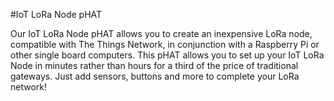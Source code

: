 <!--
---
name: IoT LoRa Node pHAT
class: board
type: IOT, Radio, LoRa
formfactor: pHAT
manufacturer: Pi Supply
description: A LoRa Node pHAT providing LoRaWAN funcionality for your Raspberry Pi
url: https://learn.pi-supply.com/make/getting-started-with-the-raspberry-pi-lora-node-phat/
github: https://github.com/PiSupply/IoTLoRaRange/tree/master/IoT%20LoRa%20Raspberry%20Pi%20Node%20pHAT
buy: https://uk.pi-supply.com/products/iot-lora-node-phat-for-raspberry-pi
image: 'pi-supply-iot-lora-node-phat.png'
pincount: 40
eeprom: yes
power:
  '1':
  '17':
ground:
  '6':
  '9':
  '14':
  '20':
  '25':
  '30':
  '34':
  '39':
pin:
  '8':
    mode: uart
  '10':
    mode: uart
  '11':
    name: Reset
    mode: output
-->
#IoT LoRa Node pHAT

Our IoT LoRa Node pHAT allows you to create an inexpensive LoRa node, compatible with The Things Network, in conjunction with a Raspberry Pi or other single board computers. This pHAT allows you to set up your IoT LoRa Node in minutes rather than hours for a third of the price of traditional gateways. Just add sensors, buttons and more to complete your LoRa network!
